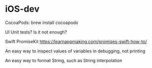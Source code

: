 # iOS-dev

CocoaPods: brew install cocoapods

UI Unit tests? Is it not enough?

Swift PromiseKit https://learnappmaking.com/promises-swift-how-to/

An easy way to inspect values of variables in debugging, not printing

An easy way to format String, such as String interpolation
